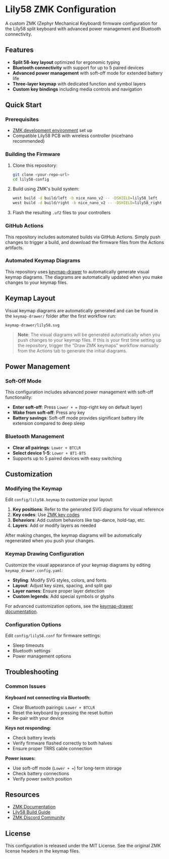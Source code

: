 # Lily58 ZMK Configuration

A custom ZMK (Zephyr Mechanical Keyboard) firmware configuration for the Lily58 split keyboard with advanced power management and Bluetooth connectivity.

## Features

- **Split 58-key layout** optimized for ergonomic typing
- **Bluetooth connectivity** with support for up to 5 paired devices
- **Advanced power management** with soft-off mode for extended battery life
- **Three-layer keymap** with dedicated function and symbol layers
- **Custom key bindings** including media controls and navigation

## Quick Start

### Prerequisites

- [ZMK development environment](https://zmk.dev/docs/development/setup) set up
- Compatible Lily58 PCB with wireless controller (nice!nano recommended)

### Building the Firmware

1. Clone this repository:

   ```bash
   git clone <your-repo-url>
   cd lily58-config
   ```

2. Build using ZMK's build system:

   ```bash
   west build -d build/left -b nice_nano_v2 -- -DSHIELD=lily58_left
   west build -d build/right -b nice_nano_v2 -- -DSHIELD=lily58_right
   ```

3. Flash the resulting `.uf2` files to your controllers

### GitHub Actions

This repository includes automated builds via GitHub Actions. Simply push changes to trigger a build, and download the firmware files from the Actions artifacts.

### Automated Keymap Diagrams

This repository uses [keymap-drawer](https://github.com/caksoylar/keymap-drawer) to automatically generate visual keymap diagrams. The diagrams are automatically updated when you make changes to your keymap files.

## Keymap Layout

Visual keymap diagrams are automatically generated and can be found in the `keymap-drawer/` folder after the first workflow run:

`keymap-drawer/lily58.svg`

> **Note**: The visual diagrams will be generated automatically when you push changes to your keymap files. If this is your first time setting up the repository, trigger the "Draw ZMK keymaps" workflow manually from the Actions tab to generate the initial diagrams.

## Power Management

### Soft-Off Mode

This configuration includes advanced power management with soft-off functionality:

- **Enter soft-off**: Press `Lower + =` (top-right key on default layer)
- **Wake from soft-off**: Press any key
- **Battery savings**: Soft-off mode provides significant battery life extension compared to deep sleep

### Bluetooth Management

- **Clear all pairings**: `Lower + BTCLR`
- **Select device 1-5**: `Lower + BT1-BT5`
- Supports up to 5 paired devices with easy switching

## Customization

### Modifying the Keymap

Edit `config/lily58.keymap` to customize your layout:

1. **Key positions**: Refer to the generated SVG diagrams for visual reference
2. **Key codes**: Use [ZMK key codes](https://zmk.dev/docs/codes/)
3. **Behaviors**: Add custom behaviors like tap-dance, hold-tap, etc.
4. **Layers**: Add or modify layers as needed

After making changes, the keymap diagrams will be automatically regenerated when you push your changes.

### Keymap Drawing Configuration

Customize the visual appearance of your keymap diagrams by editing `keymap_drawer.config.yaml`:

- **Styling**: Modify SVG styles, colors, and fonts
- **Layout**: Adjust key sizes, spacing, and split gap
- **Layer names**: Ensure proper layer detection
- **Custom legends**: Add special symbols or glyphs

For advanced customization options, see the [keymap-drawer documentation](https://github.com/caksoylar/keymap-drawer).

### Configuration Options

Edit `config/lily58.conf` for firmware settings:

- Sleep timeouts
- Bluetooth settings
- Power management options

## Troubleshooting

### Common Issues

**Keyboard not connecting via Bluetooth:**

- Clear Bluetooth pairings: `Lower + BTCLR`
- Reset the keyboard by pressing the reset button
- Re-pair with your device

**Keys not responding:**

- Check battery levels
- Verify firmware flashed correctly to both halves
- Ensure proper TRRS cable connection

**Power issues:**

- Use soft-off mode (`Lower + =`) for long-term storage
- Check battery connections
- Verify power switch position

## Resources

- [ZMK Documentation](https://zmk.dev/docs/)
- [Lily58 Build Guide](https://docs.splitkb.com/hc/en-us/articles/360010533820)
- [ZMK Discord Community](https://discord.gg/8cfMkQksSB)

## License

This configuration is released under the MIT License. See the original ZMK license headers in the keymap files.
